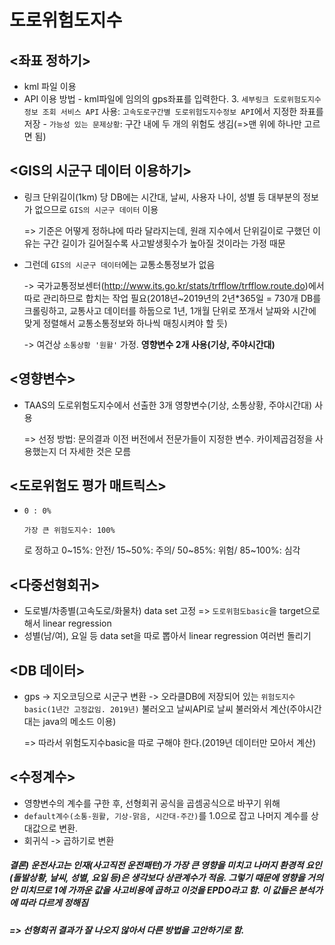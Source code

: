 # 도로위험도지수

## <좌표 정하기>

- kml 파일 이용
- API 이용 방법 - kml파일에 임의의 gps좌표를 입력한다.
  3. `세부링크 도로위험도지수정보 조회 서비스 API` 사용: `고속도로구간별 도로위험도지수정보 API`에서 지정한 좌표를 저장 - `가능성 있는 문제상황`: 구간 내에 두 개의 위험도 생김(=>맨 위에 하나만 고르면 됨)

## <GIS의 시군구 데이터 이용하기>

- 링크  단위길이(1km) 당 DB에는 시간대, 날씨, 사용자 나이, 성별 등 대부분의 정보가 없으므로 `GIS의 시군구 데이터` 이용

  => 기준은 어떻게 정하냐에 따라 달라지는데, 원래 지수에서 단위길이로 구했던 이유는 구간 길이가 길어질수록 사고발생횟수가 높아질 것이라는 가정 때문

- 그런데 `GIS의 시군구 데이터`에는 교통소통정보가 없음 

  ->  국가교통정보센터(http://www.its.go.kr/stats/trfflow/trfflow.route.do)에서 따로 관리하므로 합치는 작업 필요(2018년~2019년의 2년*365일 = 730개 DB를 크롤링하고, 교통사고 데이터를 하둡으로 1년, 1개월 단위로 쪼개서 날짜와 시간에 맞게 정렬해서 교통소통정보와 하나씩 매칭시켜야 할 듯)

  -> 여건상 `소통상황 '원활'` 가정. <b>영향변수 2개 사용(기상, 주야시간대)</b>

## <영향변수>

- TAAS의 도로위험도지수에서 선출한 3개 영향변수(기상, 소통상황, 주야시간대) 사용

  => 선정 방법: 문의결과 이전 버전에서 전문가들이 지정한 변수. 카이제곱검정을 사용했는지 더 자세한 것은 모름

## <도로위험도 평가 매트릭스>

- `0 : 0%`

  `가장 큰 위험도지수: 100%` 

  로 정하고 0\~15%: 안전/ 15\~50%: 주의/ 50\~85%: 위험/ 85\~100%: 심각

## <다중선형회귀>

- 도로별/차종별(고속도로/화물차) data set 고정 => `도로위험도basic`을 target으로 해서 linear regression
- 성별(남/여), 요일 등 data set을 따로 뽑아서 linear regression 여러번 돌리기

## <DB 데이터>

- gps -> 지오코딩으로 시군구 변환 -> 오라클DB에 저장되어 있는 `위험도지수basic(1년간 고정값임. 2019년)` 불러오고 날씨API로 날씨 불러와서 계산(주야시간대는 java의 메소드 이용)

  => 따라서 위험도지수basic을 따로 구해야 한다.(2019년 데이터만 모아서 계산)

## <수정계수>

- 영향변수의 계수를 구한 후, 선형회귀 공식을 곱셈공식으로 바꾸기 위해 
- `default계수(소통-원활, 기상-맑음, 시간대-주간)`를 1.0으로 잡고 나머지 계수를 상대값으로 변환.
- 회귀식 -> 곱하기로 변환

##### 결론)  운전사고는 인재(사고직전 운전패턴)가 가장 큰 영향을 미치고 나머지 환경적 요인(돌발상황, 날씨, 성별, 요일 등)은 생각보다 상관계수가 적음. 그렇기 때문에 영향을 거의 안 미치므로 1에 가까운 값을 사고비용에 곱하고  이것을 EPDO라고 함. 이 값들은 분석가에 따라 다르게 정해짐

##### => 선형회귀 결과가 잘 나오지 않아서 다른 방법을 고안하기로 함.
